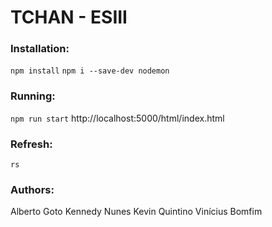 # TCHAN - ESIII

### Installation:
`npm install`
`npm i --save-dev nodemon`

### Running:
`npm run start`
http://localhost:5000/html/index.html

### Refresh:
`rs`

### Authors:
Alberto Goto
Kennedy Nunes
Kevin Quintino
Vinícius Bomfim
